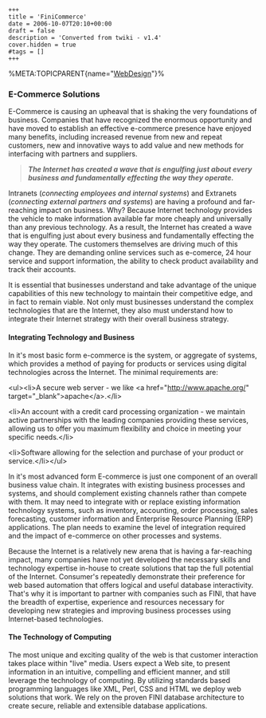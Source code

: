     +++
    title = 'FiniCommerce'
    date = 2006-10-07T20:10+00:00
    draft = false
    description = 'Converted from twiki - v1.4'
    cover.hidden = true
    #tags = []
    +++

%META:TOPICPARENT{name="[WebDesign](WebDesign "wikilink")"}%

### E-Commerce Solutions

E-Commerce is causing an upheaval that is shaking the very foundations
of business. Companies that have recognized the enormous opportunity and
have moved to establish an effective e-commerce presence have enjoyed
many benefits, including increased revenue from new and repeat
customers, new and innovative ways to add value and new methods for
interfacing with partners and suppliers.

> ***The Internet has created a wave that is engulfing just about every
> business and fundamentally effecting the way they operate.***

Intranets (*connecting employees and internal systems*) and Extranets
(*connecting external partners and systems*) are having a profound and
far-reaching impact on business. Why? Because Internet technology
provides the vehicle to make information available far more cheaply and
universally than any previous technology. As a result, the Internet has
created a wave that is engulfing just about every business and
fundamentally effecting the way they operate. The customers themselves
are driving much of this change. They are demanding online services such
as e-comerce, 24 hour service and support information, the ability to
check product availability and track their accounts.

It is essential that businesses understand and take advantage of the
unique capabilities of this new technology to maintain their competitive
edge, and in fact to remain viable. Not only must businesses understand
the complex technologies that are the Internet, they also must
understand how to integrate their Internet strategy with their overall
business strategy.

#### Integrating Technology and Business

In it's most basic form e-commerce is the system, or aggregate of
systems, which provides a method of paying for products or services
using digital technologies across the Internet. The minimal requirements
are:

\<ul\>\<li\>A secure web server - we like \<a
href="<http://www.apache.org/>" target="\_blank"\>apache\</a\>.\</li\>

\<li\>An account with a credit card processing organization - we
maintain active partnerships with the leading companies providing these
services, allowing us to offer you maximum flexibility and choice in
meeting your specific needs.\</li\>

\<li\>Software allowing for the selection and purchase of your product
or service.\</li\>\</ul\>

In it's most advanced form E-commerce is just one component of an
overall business value chain. It integrates with existing business
processes and systems, and should complement existing channels rather
than compete with them. It may need to integrate with or replace
existing information technology systems, such as inventory, accounting,
order processing, sales forecasting, customer information and Enterprise
Resource Planning (ERP) applications. The plan needs to examine the
level of integration required and the impact of e-commerce on other
processes and systems.

Because the Internet is a relatively new arena that is having a
far-reaching impact, many companies have not yet developed the necessary
skills and technology expertise in-house to create solutions that tap
the full potential of the Internet. Consumer's repeatedly demonstrate
their preference for web based automation that offers logical and useful
database interactivity. That's why it is important to partner with
companies such as FINI, that have the breadth of expertise, experience
and resources necessary for developing new strategies and improving
business processes using Internet-based technologies.

#### The Technology of Computing

The most unique and exciting quality of the web is that customer
interaction takes place within "live" media. Users expect a Web site, to
present information in an intuitive, compelling and efficient manner,
and still leverage the technology of computing. By utilizing standards
based programming languages like XML, Perl, CSS and HTML we deploy web
solutions that work. We rely on the proven FINI database architecture to
create secure, reliable and extensible database applications.
